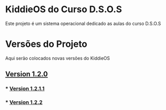 # KiddieOS do Curso D.S.O.S

Este projeto é um sistema operacional dedicado as aulas do curso D.S.O.S

# Versões do Projeto

Aqui serão colocados novas versões do KiddieOS

## [Version 1.2.0](https://github.com/FrancisBFTC/KiddieOS_DSOS/tree/kiddieos-v1.2.0)
   ### * [Version 1.2.1.1](https://github.com/FrancisBFTC/KiddieOS_DSOS/tree/kiddieos-v1.2.1.1)
   ### * [Version 1.2.2](https://github.com/FrancisBFTC/KiddieOS_DSOS/tree/kiddieos-v1.2.2)
